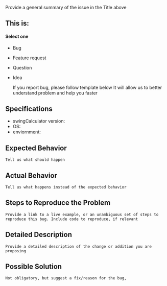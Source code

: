 Provide a general summary of the issue in the Title above

## This is:
#### Select one
  - Bug
  - Feature request
  - Question
  - Idea

	If you report bug, please follow template below
	It will allow us to better understand problem and help you faster

## Specifications

  - swingCalculator version:
  - OS:
  - enviornment:

## Expected Behavior
	Tell us what should happen

## Actual Behavior
	Tell us what happens instead of the expected behavior

## Steps to Reproduce the Problem
	Provide a link to a live example, or an unambiguous set of steps to
	reproduce this bug. Include code to reproduce, if relevant

## Detailed Description
	Provide a detailed description of the change or addition you are proposing

## Possible Solution
	Not obligatory, but suggest a fix/reason for the bug,